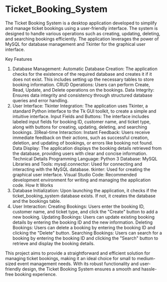# Ticket_Booking_System

The Ticket Booking System is a desktop application developed to simplify and manage ticket bookings using a user-friendly interface. The system is designed to handle various operations such as creating, updating, deleting, and searching bookings efficiently. The application leverages the power of MySQL for database management and Tkinter for the graphical user interface.

Key Features
1) Database Management:
  Automatic Database Creation: The application checks for the existence of the required database and creates it if it does not exist. This includes setting up the necessary tables to store booking information.
  CRUD Operations: Users can perform Create, Read, Update, and Delete operations on the bookings.
  Data Integrity: Ensures data integrity and consistency through structured database queries and error handling.
2) User Interface: 
  Tkinter Integration: The application uses Tkinter, a standard Python interface to the Tk GUI toolkit, to create a simple and intuitive interface. 
  Input Fields and Buttons: The interface includes labeled input fields for booking ID, customer name, and ticket type, along with buttons for creating, updating, deleting, and searching bookings. 
3)Real-time Interaction: 
  Instant Feedback: Users receive immediate feedback on their actions, such as successful creation, deletion, and updating of bookings, or errors like booking not found. 
  Data Display: The application displays the booking details retrieved from the database, providing users with clear and concise information. 
Technical Details 
  Programming Language: Python 3 
  Database: MySQL 
  Libraries and Tools: 
    mysql.connector: Used for connecting and interacting with the MySQL database. 
    tkinter: Used for creating the graphical user interface. 
    Visual Studio Code: Recommended development environment for writing and managing the application code. 
How It Works 
1) Database Initialization: Upon launching the application, it checks if the ticket_booking_system database exists. If not, it creates the database and the bookings table. 
2) User Interaction: 
  Creating Bookings: Users enter the booking ID, customer name, and ticket type, and click the "Create" button to add a new booking. 
  Updating Bookings: Users can update existing booking details by entering the booking ID and the new information. 
  Deleting Bookings: Users can delete a booking by entering the booking ID and clicking the "Delete" button. 
  Searching Bookings: Users can search for a booking by entering the booking ID and clicking the "Search" button to retrieve and display the booking details. 

This project aims to provide a straightforward and efficient solution for managing ticket bookings, making it an ideal choice for small to medium-sized event management needs. With its robust functionality and user-friendly design, the Ticket Booking System ensures a smooth and hassle-free booking experience. 
